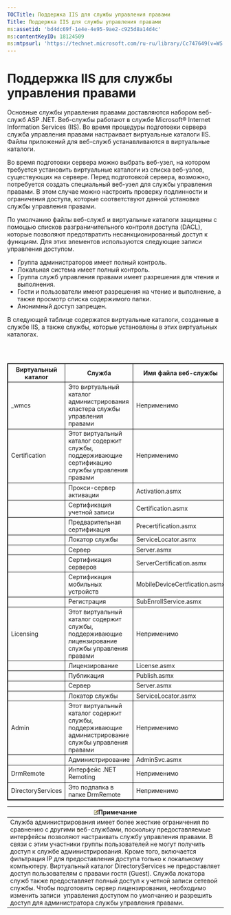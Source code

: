 ```yaml
---
TOCTitle: Поддержка IIS для службы управления правами
Title: Поддержка IIS для службы управления правами
ms:assetid: 'bd4dc69f-1e4e-4e95-9ae2-c925d8a14d4c'
ms:contentKeyID: 18124509
ms:mtpsurl: 'https://technet.microsoft.com/ru-ru/library/Cc747649(v=WS.10)'
---
```


Поддержка IIS для службы управления правами
===========================================

Основные службы управления правами доставляются набором веб-служб ASP .NET. Веб-службы работают в службе Microsoft® Internet Information Services (IIS). Во время процедуры подготовки сервера служба управления правами настраивает виртуальные каталоги IIS. Файлы приложений для веб-служб устанавливаются в виртуальные каталоги.

Во время подготовки сервера можно выбрать веб-узел, на котором требуется установить виртуальные каталоги из списка веб-узлов, существующих на сервере. Перед подготовкой сервера, возможно, потребуется создать специальный веб-узел для службы управления правами. В этом случае можно настроить проверку подлинности и ограничения доступа, которые соответствуют данной установке службы управления правами.

По умолчанию файлы веб-служб и виртуальные каталоги защищены с помощью списков разграничительного контроля доступа (DACL), которые позволяют предотвратить несанкционированный доступ к функциям. Для этих элементов используются следующие записи управления доступом.

-   Группа администраторов имеет полный контроль.
-   Локальная система имеет полный контроль.
-   Группа служб управления правами имеет разрешения для чтения и выполнения.
-   Гости и пользователи имеют разрешения на чтение и выполнение, а также просмотр списка содержимого папки.
-   Анонимный доступ запрещен.

В следующей таблице содержатся виртуальные каталоги, созданные в службе IIS, а также службы, которые установлены в этих виртуальных каталогах.

###  

 
<table style="border:1px solid black;">
<colgroup>
<col width="33%" />
<col width="33%" />
<col width="33%" />
</colgroup>
<thead>
<tr class="header">
<th style="border:1px solid black;" >Виртуальный каталог</th>
<th style="border:1px solid black;" >Служба</th>
<th style="border:1px solid black;" >Имя файла веб-службы</th>
</tr>
</thead>
<tbody>
<tr class="odd">
<td style="border:1px solid black;">_wmcs</td>
<td style="border:1px solid black;">Это виртуальный каталог администрирования кластера службы управления правами</td>
<td style="border:1px solid black;">Неприменимо</td>
</tr>
<tr class="even">
<td style="border:1px solid black;">Certification</td>
<td style="border:1px solid black;">Этот виртуальный каталог содержит службы, поддерживающие сертификацию службы управления правами</td>
<td style="border:1px solid black;">Неприменимо</td>
</tr>
<tr class="odd">
<td style="border:1px solid black;"> </td>
<td style="border:1px solid black;">Прокси-сервер активации</td>
<td style="border:1px solid black;">Activation.asmx</td>
</tr>
<tr class="even">
<td style="border:1px solid black;"> </td>
<td style="border:1px solid black;">Сертификация учетной записи</td>
<td style="border:1px solid black;">Certification.asmx</td>
</tr>
<tr class="odd">
<td style="border:1px solid black;"> </td>
<td style="border:1px solid black;">Предварительная сертификация</td>
<td style="border:1px solid black;">Precertification.asmx</td>
</tr>
<tr class="even">
<td style="border:1px solid black;"> </td>
<td style="border:1px solid black;">Локатор службы</td>
<td style="border:1px solid black;">ServiceLocator.asmx</td>
</tr>
<tr class="odd">
<td style="border:1px solid black;"> </td>
<td style="border:1px solid black;">Сервер</td>
<td style="border:1px solid black;">Server.asmx</td>
</tr>
<tr class="even">
<td style="border:1px solid black;"> </td>
<td style="border:1px solid black;">Сертификация серверов</td>
<td style="border:1px solid black;">ServerCertification.asmx</td>
</tr>
<tr class="odd">
<td style="border:1px solid black;"> </td>
<td style="border:1px solid black;">Сертификация мобильных устройств</td>
<td style="border:1px solid black;">MobileDeviceCertfication.asmx</td>
</tr>
<tr class="even">
<td style="border:1px solid black;"> </td>
<td style="border:1px solid black;">Регистрация</td>
<td style="border:1px solid black;">SubEnrollService.asmx</td>
</tr>
<tr class="odd">
<td style="border:1px solid black;">Licensing</td>
<td style="border:1px solid black;">Этот виртуальный каталог содержит службы, поддерживающие лицензирование службы управления правами</td>
<td style="border:1px solid black;">Неприменимо</td>
</tr>
<tr class="even">
<td style="border:1px solid black;"> </td>
<td style="border:1px solid black;">Лицензирование</td>
<td style="border:1px solid black;">License.asmx</td>
</tr>
<tr class="odd">
<td style="border:1px solid black;"> </td>
<td style="border:1px solid black;">Публикация</td>
<td style="border:1px solid black;">Publish.asmx</td>
</tr>
<tr class="even">
<td style="border:1px solid black;"> </td>
<td style="border:1px solid black;">Сервер</td>
<td style="border:1px solid black;">Server.asmx</td>
</tr>
<tr class="odd">
<td style="border:1px solid black;"> </td>
<td style="border:1px solid black;">Локатор службы</td>
<td style="border:1px solid black;">ServiceLocator.asmx</td>
</tr>
<tr class="even">
<td style="border:1px solid black;">Admin</td>
<td style="border:1px solid black;">Этот виртуальный каталог содержит службы, поддерживающие администрирование службы управления правами</td>
<td style="border:1px solid black;">Неприменимо</td>
</tr>
<tr class="odd">
<td style="border:1px solid black;"> </td>
<td style="border:1px solid black;">Администрирование</td>
<td style="border:1px solid black;">AdminSvc.asmx</td>
</tr>
<tr class="even">
<td style="border:1px solid black;">DrmRemote</td>
<td style="border:1px solid black;">Интерфейс .NET Remoting</td>
<td style="border:1px solid black;">Неприменимо</td>
</tr>
<tr class="odd">
<td style="border:1px solid black;">DirectoryServices</td>
<td style="border:1px solid black;">Это подпапка в папке DrmRemote</td>
<td style="border:1px solid black;">Неприменимо</td>
</tr>
</tbody>
</table>
  
| ![](images/Cc747649.note(WS.10).gif)Примечание                                                                                                                                                                                                                                                                                                                                                                                                                                                                                                                                                                                                                                                                                 |  
|-------------------------------------------------------------------------------------------------------------------------------------------------------------------------------------------------------------------------------------------------------------------------------------------------------------------------------------------------------------------------------------------------------------------------------------------------------------------------------------------------------------------------------------------------------------------------------------------------------------------------------------------------------------------------------------------------------------------------------------------------------------|  
| Служба администрирования имеет более жесткие ограничения по сравнению с другими веб-службами, поскольку предоставляемые интерфейсы позволяют настраивать службу управления правами. В связи с этим участники группы пользователей не могут получить доступ к службе администрирования. Кроме того, включается фильтрация IP для предоставления доступа только к локальному компьютеру. Виртуальный каталог DirectoryServices не предоставляет доступ пользователям с правами гостя (Guest). Служба локатора служб также предоставляет полный доступ к учетной записи сетевой службы. Чтобы подготовить сервер лицензирования, необходимо изменить записи  управления доступом по умолчанию и разрешить доступ для администратора службы управления правами. |
